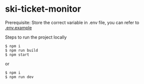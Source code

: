 # ski-ticket-monitor

Prerequisite:
Store the correct variable in .env file, you can refer to [.env.example](./.env.example)

Steps to run the project locally
```
$ npm i 
$ npm run build
$ npm start
```

or 
```
$ npm i
$ npm run dev
```

